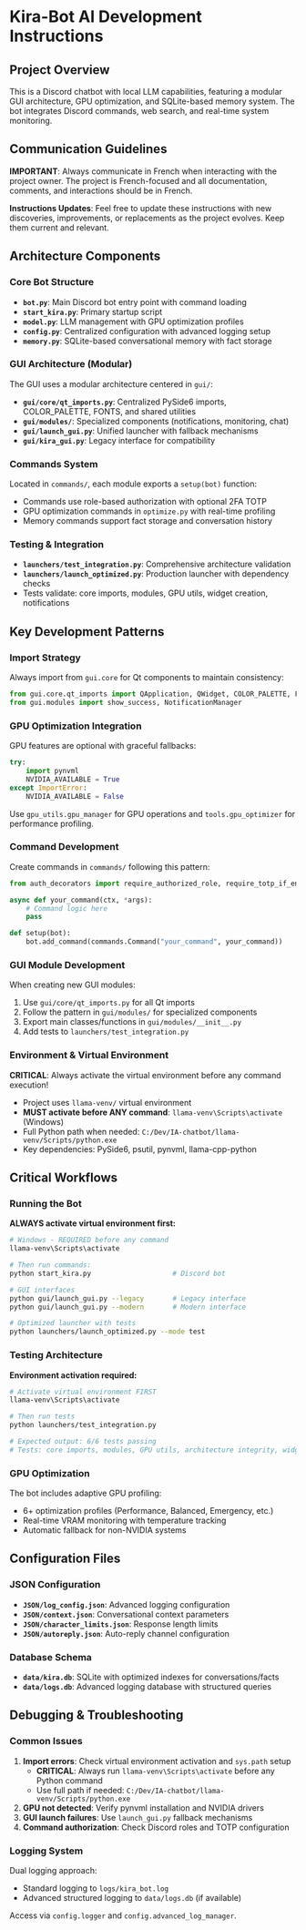 # Kira-Bot AI Development Instructions

## Project Overview
This is a Discord chatbot with local LLM capabilities, featuring a modular GUI architecture, GPU optimization, and SQLite-based memory system. The bot integrates Discord commands, web search, and real-time system monitoring.

## Communication Guidelines
**IMPORTANT**: Always communicate in French when interacting with the project owner. The project is French-focused and all documentation, comments, and interactions should be in French.

**Instructions Updates**: Feel free to update these instructions with new discoveries, improvements, or replacements as the project evolves. Keep them current and relevant.

## Architecture Components

### Core Bot Structure
- **`bot.py`**: Main Discord bot entry point with command loading
- **`start_kira.py`**: Primary startup script
- **`model.py`**: LLM management with GPU optimization profiles
- **`config.py`**: Centralized configuration with advanced logging setup
- **`memory.py`**: SQLite-based conversational memory with fact storage

### GUI Architecture (Modular)
The GUI uses a modular architecture centered in `gui/`:
- **`gui/core/qt_imports.py`**: Centralized PySide6 imports, COLOR_PALETTE, FONTS, and shared utilities
- **`gui/modules/`**: Specialized components (notifications, monitoring, chat)
- **`gui/launch_gui.py`**: Unified launcher with fallback mechanisms
- **`gui/kira_gui.py`**: Legacy interface for compatibility

### Commands System
Located in `commands/`, each module exports a `setup(bot)` function:
- Commands use role-based authorization with optional 2FA TOTP
- GPU optimization commands in `optimize.py` with real-time profiling
- Memory commands support fact storage and conversation history

### Testing & Integration
- **`launchers/test_integration.py`**: Comprehensive architecture validation
- **`launchers/launch_optimized.py`**: Production launcher with dependency checks
- Tests validate: core imports, modules, GPU utils, widget creation, notifications

## Key Development Patterns

### Import Strategy
Always import from `gui.core` for Qt components to maintain consistency:
```python
from gui.core.qt_imports import QApplication, QWidget, COLOR_PALETTE, FONTS
from gui.modules import show_success, NotificationManager
```

### GPU Optimization Integration
GPU features are optional with graceful fallbacks:
```python
try:
    import pynvml
    NVIDIA_AVAILABLE = True
except ImportError:
    NVIDIA_AVAILABLE = False
```

Use `gpu_utils.gpu_manager` for GPU operations and `tools.gpu_optimizer` for performance profiling.

### Command Development
Create commands in `commands/` following this pattern:
```python
from auth_decorators import require_authorized_role, require_totp_if_enabled

async def your_command(ctx, *args):
    # Command logic here
    pass

def setup(bot):
    bot.add_command(commands.Command("your_command", your_command))
```

### GUI Module Development
When creating new GUI modules:
1. Use `gui/core/qt_imports.py` for all Qt imports
2. Follow the pattern in `gui/modules/` for specialized components
3. Export main classes/functions in `gui/modules/__init__.py`
4. Add tests to `launchers/test_integration.py`

### Environment & Virtual Environment
**CRITICAL**: Always activate the virtual environment before any command execution!

- Project uses `llama-venv/` virtual environment
- **MUST activate before ANY command**: `llama-venv\Scripts\activate` (Windows)
- Full Python path when needed: `C:/Dev/IA-chatbot/llama-venv/Scripts/python.exe`
- Key dependencies: PySide6, psutil, pynvml, llama-cpp-python

## Critical Workflows

### Running the Bot
**ALWAYS activate virtual environment first:**
```bash
# Windows - REQUIRED before any command
llama-venv\Scripts\activate

# Then run commands:
python start_kira.py                    # Discord bot

# GUI interfaces
python gui/launch_gui.py --legacy       # Legacy interface
python gui/launch_gui.py --modern       # Modern interface

# Optimized launcher with tests
python launchers/launch_optimized.py --mode test
```

### Testing Architecture
**Environment activation required:**
```bash
# Activate virtual environment FIRST
llama-venv\Scripts\activate

# Then run tests
python launchers/test_integration.py

# Expected output: 6/6 tests passing
# Tests: core imports, modules, GPU utils, architecture integrity, widgets, notifications
```

### GPU Optimization
The bot includes adaptive GPU profiling:
- 6+ optimization profiles (Performance, Balanced, Emergency, etc.)
- Real-time VRAM monitoring with temperature tracking
- Automatic fallback for non-NVIDIA systems

## Configuration Files

### JSON Configuration
- **`JSON/log_config.json`**: Advanced logging configuration
- **`JSON/context.json`**: Conversational context parameters
- **`JSON/character_limits.json`**: Response length limits
- **`JSON/autoreply.json`**: Auto-reply channel configuration

### Database Schema
- **`data/kira.db`**: SQLite with optimized indexes for conversations/facts
- **`data/logs.db`**: Advanced logging database with structured queries

## Debugging & Troubleshooting

### Common Issues
1. **Import errors**: Check virtual environment activation and `sys.path` setup
   - **CRITICAL**: Always run `llama-venv\Scripts\activate` before any Python command
   - Use full path if needed: `C:/Dev/IA-chatbot/llama-venv/Scripts/python.exe`
2. **GPU not detected**: Verify pynvml installation and NVIDIA drivers
3. **GUI launch failures**: Use `launch_gui.py` fallback mechanisms
4. **Command authorization**: Check Discord roles and TOTP configuration

### Logging System
Dual logging approach:
- Standard logging to `logs/kira_bot.log`
- Advanced structured logging to `data/logs.db` (if available)

Access via `config.logger` and `config.advanced_log_manager`.